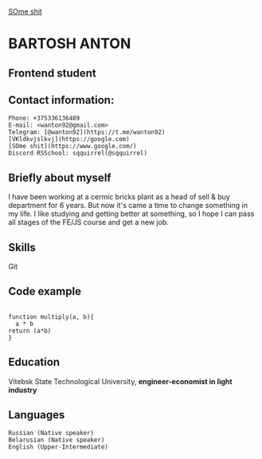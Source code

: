 
[SOme shit](https://www.google.com/)
# BARTOSH ANTON

## Frontend student

## Contact information:
    Phone: +375336136489
    E-mail: <wanton92@gmail.com>
    Telegram: [@wanton92](https://t.me/wanton92)
    [VKldkvjslkvj](https://google.com)
    [SOme shit](https://www.google.com/)
    Discord RSSchool: sqquirrel(@sqquirrel)

## Briefly about myself
 I have been working at a cermic bricks plant as a head of sell & buy department for 6 years. But now it's came a time to change something in my life. I like studying and getting better at something, so I hope I can pass all stages of the FE/JS course and get a new job.

## Skills
Git

## Code example
```

function multiply(a, b){
  a * b
return (a*b)
}
```

## Education
Vitebsk State Technological University, **engineer-economist in light industry**

## Languages
    Russian (Native speaker)
    Belarusian (Native speaker)
    English (Upper-Intermediate)
